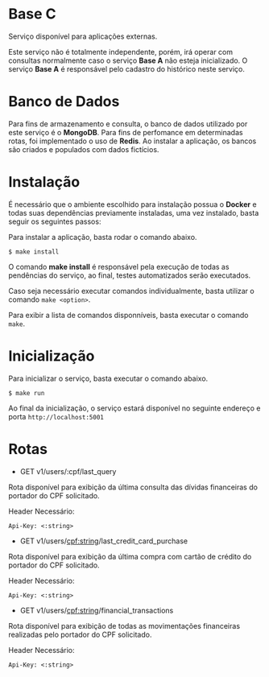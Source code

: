 # Base C

Serviço disponível para aplicações externas.

Este serviço não é totalmente independente, porém, irá operar com consultas normalmente caso o serviço **Base A** não esteja inicializado. O serviço **Base A** é responsável pelo cadastro do histórico neste serviço.

# Banco de Dados

Para fins de armazenamento e consulta, o banco de dados utilizado por este serviço é o **MongoDB**. Para fins de perfomance em determinadas rotas, foi implementado o uso de **Redis**. Ao instalar a aplicação, os bancos são criados e populados com dados fictícios.

# Instalação

É necessário que o ambiente escolhido para instalação possua o **Docker** e todas suas dependências previamente instaladas, uma vez instalado, basta seguir os seguintes passos:

Para instalar a aplicação, basta rodar o comando abaixo.

```
$ make install
```

O comando **make install** é responsável pela execução de todas as pendências do serviço, ao final, testes automatizados serão executados.

Caso seja necessário executar comandos individualmente, basta utilizar o comando ```make <option>```.

Para exibir a lista de comandos disponníveis, basta executar o comando ```make```.

# Inicialização

Para inicializar o serviço, basta executar o comando abaixo.

```
$ make run
```

Ao final da inicialização, o serviço estará disponível no seguinte endereço e porta ```http://localhost:5001```

# Rotas

- GET v1/users/:cpf/last_query

Rota disponível para exibição da última consulta das dívidas financeiras do portador do CPF solicitado.

Header Necessário:

```
Api-Key: <:string>
```

- GET v1/users/<cpf:string>/last_credit_card_purchase

Rota disponível para exibição da última compra com cartão de crédito do portador do CPF solicitado.

Header Necessário:

```
Api-Key: <:string>
```

- GET v1/users/<cpf:string>/financial_transactions

Rota disponível para exibição de todas as movimentações financeiras realizadas pelo portador do CPF solicitado.

Header Necessário:

```
Api-Key: <:string>
```
